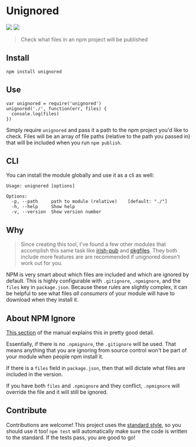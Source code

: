 # Unignored

[![](https://img.shields.io/npm/v/unignored.svg?style=flat-square)](https://www.npmjs.com/package/unignored)
[![](https://img.shields.io/travis/paulcpederson/unignored.svg?style=flat-square)](https://travis-ci.org/paulcpederson/unignored)

> Check what files in an npm project will be published

## Install

```
npm install unignored
```

## Use

```
var unignored = require('unignored')
unignored('./', function(err, files) {
  console.log(files)
})
```

Simply require `unignored` and pass it a path to the npm project you'd like to check. Files will be an array of file paths (relative to the path you passed in) that will be included when you run `npm publish`.

## CLI

You can install the module globally and use it as a cli as well:

```
Usage: unignored [options]

Options:
  -p, --path     path to module (relative)    [default: "./"]
  -h, --help     Show help
  -v, --version  Show version number
```

## Why

> Since creating this tool, I've found a few other modules that accomplish this same task like [irish-pub](https://www.npmjs.com/package/irish-pub) and [pkgfiles](https://github.com/timoxley/pkgfiles). They both include more features are are recommended if unignored doesn't work out for you.

NPM is very smart about which files are included and which are ignored by default. This is highly configurable with `.gitignore`, `.npmignore`, and the `files` key in `package.json`. Because these rules are slightly complex, it can be helpful to see what files *all consumers* of your module will have to download when they install it.

## About NPM Ignore

[This section](https://github.com/npm/npm/blob/448efd0eaa6f97af0889bf47efc543a1ea2f8d7e/doc/misc/npm-developers.md#keeping-files-out-of-your-package) of the manual explains this in pretty good detail.

Essentially, if there is no `.npmignore`,  the `.gitignore` will be used. That means anything that you are ignoring from source control won't be part of your module when people npm install it.

If there is a `files` field in `package.json`, then that will dictate what files are included in the version.

If you have both `files` and `.npmignore` and they conflict, `.npmignore` will override the file and it will still be ignored.

## Contribute

Contributions are welcome! This project uses the [standard style](https://github.com/feross/standard), so you should use it too! `npm test` will automatically make sure the code is written to the standard. If the tests pass, you are good to go!
